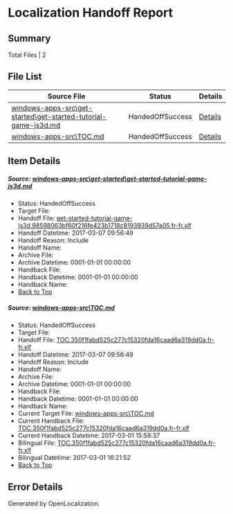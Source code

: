 # <a name='report-top'></a> Localization Handoff Report

## Summary
 Total Files | 2

## File List
 Source File | Status | Details 
 ----------- | ------ | ------- 
 [windows-apps-src\get-started\get-started-tutorial-game-js3d.md](https://cpubwin.visualstudio.com/windows-uwp/_git/windows-uwp/commit/bff6a839712018cd30fe44ff61e055918a4ea752?path=windows-apps-src%2Fget-started%2Fget-started-tutorial-game-js3d.md&_a=contents) | HandedOffSuccess | [Details](#b2e86cd6f7a888fa229b452b7af4b1e34f89c4282690)
 [windows-apps-src\TOC.md](https://cpubwin.visualstudio.com/windows-uwp/_git/windows-uwp/commit/bff6a839712018cd30fe44ff61e055918a4ea752?path=windows-apps-src%2FTOC.md&_a=contents) | HandedOffSuccess | [Details](#e6820dd6557c4ede3821284a58e7f73e0b77f89b7844)

## Item Details
##### <a name='b2e86cd6f7a888fa229b452b7af4b1e34f89c4282690'></a> Source: [windows-apps-src\get-started\get-started-tutorial-game-js3d.md](https://cpubwin.visualstudio.com/windows-uwp/_git/windows-uwp/commit/bff6a839712018cd30fe44ff61e055918a4ea752?path=windows-apps-src%2Fget-started%2Fget-started-tutorial-game-js3d.md&_a=contents)
* Status: HandedOffSuccess
* Target File: 
* Handoff File: [get-started-tutorial-game-js3d.98598063bf60f216fe423b1718c8193939d57a05.fr-fr.xlf](https://cpubwin.visualstudio.com/windows-uwp/_git/WDCLib.handoff/commit/5367ed654d5673491abd7ba5ce69eee57ad21f32?path=ol-handoff%2Fcpubwin%2Fwindows-uwp.fr-fr%2Fmaster%2Fget-started-tutorial-game-js3d.98598063bf60f216fe423b1718c8193939d57a05.fr-fr.xlf&_a=contents)
* Handoff Datetime: 2017-03-07 09:56:49
* Handoff Reason: Include
* Handoff Name: 
* Archive File: 
* Archive Datetime: 0001-01-01 00:00:00
* Handback File: 
* Handback Datetime: 0001-01-01 00:00:00
* Handback Name: 
* [Back to Top](#report-top)

##### <a name='e6820dd6557c4ede3821284a58e7f73e0b77f89b7844'></a> Source: [windows-apps-src\TOC.md](https://cpubwin.visualstudio.com/windows-uwp/_git/windows-uwp/commit/bff6a839712018cd30fe44ff61e055918a4ea752?path=windows-apps-src%2FTOC.md&_a=contents)
* Status: HandedOffSuccess
* Target File: 
* Handoff File: [TOC.350f1fabd525c277c15320fda16caad6a319dd0a.fr-fr.xlf](https://cpubwin.visualstudio.com/windows-uwp/_git/WDCLib.handoff/commit/5367ed654d5673491abd7ba5ce69eee57ad21f32?path=ol-handoff%2Fcpubwin%2Fwindows-uwp.fr-fr%2Fmaster%2FTOC.350f1fabd525c277c15320fda16caad6a319dd0a.fr-fr.xlf&_a=contents)
* Handoff Datetime: 2017-03-07 09:56:49
* Handoff Reason: Include
* Handoff Name: 
* Archive File: 
* Archive Datetime: 0001-01-01 00:00:00
* Handback File: 
* Handback Datetime: 0001-01-01 00:00:00
* Handback Name: 
* Current Target File: [windows-apps-src\TOC.md](https://cpubwin.visualstudio.com/windows-uwp/_git/windows-uwp.fr-fr/commit/27921007870483d99d674a8f8bb14d6548e54ec7?path=windows-apps-src%2FTOC.md&_a=contents)
* Current Handback File: [TOC.350f1fabd525c277c15320fda16caad6a319dd0a.fr-fr.xlf](https://cpubwin.visualstudio.com/windows-uwp/_git/WDCLib.handback/commit/30928a70c7635f46c1585af446479dbfb1fb6240?path=ol-handback%2Fcpubwin%2Fwindows-uwp.fr-fr%2Fmaster%2FTOC.350f1fabd525c277c15320fda16caad6a319dd0a.fr-fr.xlf&_a=contents)
* Current Handback Datetime: 2017-03-01 15:58:37
* Bilingual File: [TOC.350f1fabd525c277c15320fda16caad6a319dd0a.fr-fr.xlf](https://cpubwin.visualstudio.com/windows-uwp/_git/WDCLib.handback/commit/30928a70c7635f46c1585af446479dbfb1fb6240?path=ol-handback%2Fcpubwin%2Fwindows-uwp.fr-fr%2Fmaster%2FTOC.350f1fabd525c277c15320fda16caad6a319dd0a.fr-fr.xlf&_a=contents)
* Bilingual Datetime: 2017-03-01 16:21:52
* [Back to Top](#report-top)


## Error Details

Generated by OpenLocalization.

